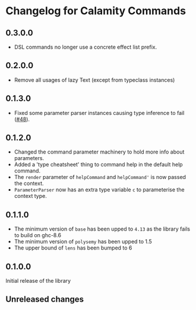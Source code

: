 # Changelog for Calamity Commands

## 0.3.0.0

+ DSL commands no longer use a concrete effect list prefix.

## 0.2.0.0

+ Remove all usages of lazy Text (except from typeclass instances)

## 0.1.3.0

+ Fixed some parameter parser instances causing type inference to fail
  ([#48](https://github.com/simmsb/calamity/pull/48)).

## 0.1.2.0

+ Changed the command parameter machinery to hold more info about parameters.
+ Added a 'type cheatsheet' thing to command help in the default help command.
+ The `render` parameter of `helpCommand` and `helpCommand'` is now passed the
  context.
+ `ParameterParser` now has an extra type variable `c` to parameterise the
  context type.

## 0.1.1.0

+ The minimum version of `base` has been upped to `4.13` as the library fails to
  build on ghc-8.6
+ The minimum version of `polysemy` has been upped to 1.5
+ The upper bound of `lens` has been bumped to 6

## 0.1.0.0

Initial release of the library

## Unreleased changes
